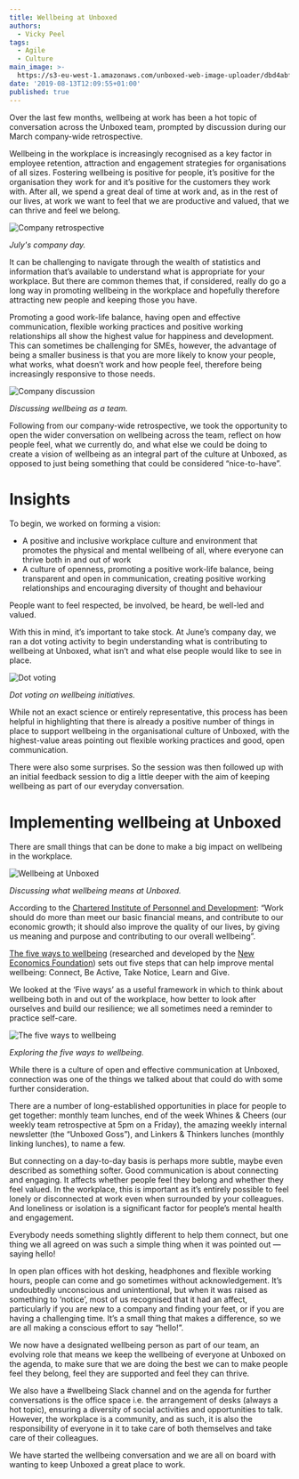 ```yaml
---
title: Wellbeing at Unboxed
authors:
  - Vicky Peel
tags:
  - Agile
  - Culture
main_image: >-
  https://s3-eu-west-1.amazonaws.com/unboxed-web-image-uploader/dbd4abf8cce4f0a9e7e77a32c8e1a79e.png
date: '2019-08-13T12:09:55+01:00'
published: true
---
```

Over the last few months, wellbeing at work has been a hot topic of conversation across the Unboxed team, prompted by discussion during our March company-wide retrospective.

Wellbeing in the workplace is increasingly recognised as a key factor in employee retention, attraction and engagement strategies for organisations of all sizes. Fostering wellbeing is positive for people, it’s positive for the organisation they work for and it’s positive for the customers they work with. After all, we spend a great deal of time at work and, as in the rest of our lives, at work we want to feel that we are productive and valued, that we can thrive and feel we belong. 

![Company retrospective](https://s3-eu-west-1.amazonaws.com/unboxed-web-image-uploader/aba977840cc826712181724a7581c2ff.png)

<i>July's company day.</i>

It can be challenging to navigate through the wealth of statistics and information that’s available to understand what is appropriate for your workplace. But there are common themes that, if considered, really do go a long way in promoting wellbeing in the workplace and hopefully therefore attracting new people and keeping those you have.

Promoting a good work-life balance, having open and effective communication, flexible working practices and positive working relationships all show the highest value for happiness and development. This can sometimes be challenging for SMEs, however, the advantage of being a smaller business is that you are more likely to know your people, what works, what doesn’t work and how people feel, therefore being increasingly responsive to those needs.

![Company discussion](https://s3-eu-west-1.amazonaws.com/unboxed-web-image-uploader/5e4d557f2a4aa230f3c13b927bc05938.png)

<i>Discussing wellbeing as a team.</i>

Following from our company-wide retrospective, we took the opportunity to open the wider conversation on wellbeing across the team, reflect on how people feel, what we currently do, and what else we could be doing to create a vision of wellbeing as an integral part of the culture at Unboxed, as opposed to just being something that could be considered “nice-to-have”.

# Insights

To begin, we worked on forming a vision:

* A positive and inclusive workplace culture and environment that promotes the physical and mental wellbeing of all, where everyone can thrive both in and out of work
* A culture of openness, promoting a positive work-life balance, being transparent and open in communication, creating positive working relationships and encouraging diversity of thought and behaviour

People want to feel respected, be involved, be heard, be well-led and valued. 

With this in mind, it’s important to take stock. At June’s company day, we ran a dot voting activity to begin understanding what is contributing to wellbeing at Unboxed, what isn’t and what else people would like to see in place.

![Dot voting](https://s3-eu-west-1.amazonaws.com/unboxed-web-image-uploader/d7158e3ecd0e1ba627d3979d4f2a5a57.png)

<i>Dot voting on wellbeing initiatives.</i>

While not an exact science or entirely representative, this process has been helpful in highlighting that there is already a positive number of things in place to support wellbeing in the organisational culture of Unboxed, with the highest-value areas pointing out flexible working practices and good, open communication. 

There were also some surprises. So the session was then followed up with an initial feedback session to dig a little deeper with the aim of keeping wellbeing as part of our everyday conversation. 

# Implementing wellbeing at Unboxed

There are small things that can be done to make a big impact on wellbeing in the workplace.

![Wellbeing at Unboxed](https://s3-eu-west-1.amazonaws.com/unboxed-web-image-uploader/00e5cfe284529a99a30914b045c63b59.png)

<i>Discussing what wellbeing means at Unboxed.</i>

According to the [Chartered Institute of Personnel and Development](https://www.cipd.co.uk/): “Work should do more than meet our basic financial means, and contribute to our economic growth; it should also improve the quality of our lives, by giving us meaning and purpose and contributing to our overall wellbeing”. 

[The five ways to wellbeing](https://www.mind.org.uk/workplace/mental-health-at-work/taking-care-of-yourself/five-ways-to-wellbeing/) (researched and developed by the [New Economics Foundation](https://neweconomics.org/2011/07/five-ways-well-new-applications-new-ways-thinking)) sets out five steps that can help improve mental wellbeing: Connect, Be Active, Take Notice, Learn and Give. 

We looked at the ‘Five ways’ as a useful framework in which to think about wellbeing both in and out of the workplace, how better to look after ourselves and build our resilience; we all sometimes need a reminder to practice self-care.

![The five ways to wellbeing](https://s3-eu-west-1.amazonaws.com/unboxed-web-image-uploader/dbd4abf8cce4f0a9e7e77a32c8e1a79e.png)

<i>Exploring the five ways to wellbeing.</i>

While there is a culture of open and effective communication at Unboxed, connection was one of the things we talked about that could do with some further consideration.

There are a number of long-established opportunities in place for people to get together: monthly team lunches, end of the week Whines & Cheers (our weekly team retrospective at 5pm on a Friday), the amazing weekly internal newsletter (the “Unboxed Goss”), and Linkers & Thinkers lunches (monthly linking lunches), to name a few.

But connecting on a day-to-day basis is perhaps more subtle, maybe even described as something softer. Good communication is about connecting and engaging. It affects whether people feel they belong and whether they feel valued. In the workplace, this is important as it’s entirely possible to feel lonely or disconnected at work even when surrounded by your colleagues. And loneliness or isolation is a significant factor for people’s mental health and engagement. 

Everybody needs something slightly different to help them connect, but one thing we all agreed on was such a simple thing when it was pointed out — saying hello! 

In open plan offices with hot desking, headphones and flexible working hours, people can come and go sometimes without acknowledgement. It’s undoubtedly unconscious and unintentional, but when it was raised as something to ‘notice’, most of us recognised that it had an affect, particularly if you are new to a company and finding your feet, or if you are having a challenging time. It’s a small thing that makes a difference, so we are all making a conscious effort to say “hello!”.

We now have a designated wellbeing person as part of our team, an evolving role that means we keep the wellbeing of everyone at Unboxed on the agenda, to make sure that we are doing the best we can to make people feel they belong, feel they are supported and feel they can thrive. 

We also have a #wellbeing Slack channel and on the agenda for further conversations is the office space i.e. the arrangement of desks (always a hot topic), ensuring a diversity of social activities and opportunities to talk. However, the workplace is a community, and as such, it is also the responsibility of everyone in it to take care of both themselves and take care of their colleagues.

We have started the wellbeing conversation and we are all on board with wanting to keep Unboxed a great place to work.
